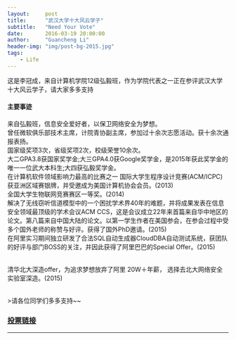 ```yaml
---
layout:     post
title:      "武汉大学十大风云学子"
subtitle:   "Need Your Vote"
date:       2016-03-19 20:00:00
author:     "Guancheng Li"
header-img: "img/post-bg-2015.jpg"
tags:
    - Life
---
```

<p>这是李冠成，来自计算机学院12级弘毅班，作为学院代表之一正在参评武汉大学十大风云学子，请大家多多支持</p>
<h4>主要事迹</h4>
<p>来自弘毅班，信息安全爱好者，以保卫网络安全为梦想。<br>
曾任微软俱乐部技术主席，计院青协副主席，参加过十余次志愿活动。获十余次通报表扬。<br>
国家级奖项3次，省级奖项2次，校级荣誉10余次。<br>
大二GPA3.8获国家奖学金;大三GPA4.0获Google奖学金，是2015年获此奖学金的唯一一位武大本科生;大四获弘毅奖学金。<br>
在计算机软件领域影响力最高的比赛之一 国际大学生程序设计竞赛(ACM/ICPC) 获亚洲区域赛银牌，并受邀成为美国计算机协会会员。(2013)<br>
全国大学生物联网竞赛赛区一等奖。(2014)<br>
解决了无线窃听信道模型中的一个困扰学术界40年的难题，并将成果发表在信息安全领域最顶级的学术会议ACM CCS，这是会议成立22年来首篇来自华中地区的论文。第八篇来自中国大陆的论文。以第一学生作者在美国参会，在参会过程中受多个国外老师的称赞与好评。获得了国外PhD邀请。(2015)<br>
在阿里实习期间独立研发了合法SQL自动生成器CloudDBA自动测试系统，获团队的好评与部门BOSS的关注，并因此获得了阿里巴巴的Special Offer。(2015)</p><br>
清华北大深造offer，为追求梦想放弃了阿里 20W＋年薪， 选择去北大网络安全实验室深造。(2015)</p></br>
>请各位同学们多多支持~~<a href="http://topten.ziqiang.studio"><h3>投票链接</h3></a>

---

